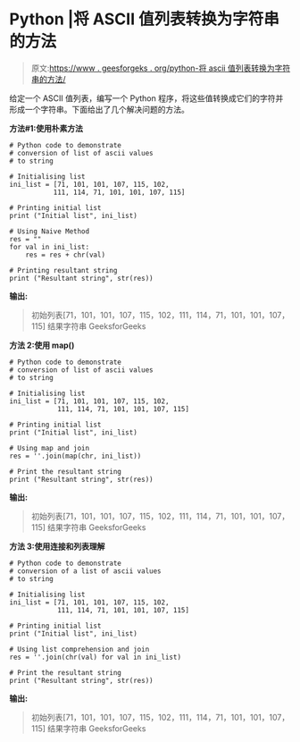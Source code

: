 # Python |将 ASCII 值列表转换为字符串的方法

> 原文:[https://www . geesforgeks . org/python-将 ascii 值列表转换为字符串的方法/](https://www.geeksforgeeks.org/python-ways-to-convert-list-of-ascii-value-to-string/)

给定一个 ASCII 值列表，编写一个 Python 程序，将这些值转换成它们的字符并形成一个字符串。下面给出了几个解决问题的方法。

**方法#1:使用朴素方法**

```
# Python code to demonstrate 
# conversion of list of ascii values
# to string

# Initialising list
ini_list = [71, 101, 101, 107, 115, 102, 
           111, 114, 71, 101, 101, 107, 115] 

# Printing initial list
print ("Initial list", ini_list)

# Using Naive Method
res = ""
for val in ini_list:
    res = res + chr(val)

# Printing resultant string
print ("Resultant string", str(res))
```

**输出:**

> 初始列表[71，101，101，107，115，102，111，114，71，101，101，107，115]
> 结果字符串 GeeksforGeeks

**方法 2:使用 map()**

```
# Python code to demonstrate 
# conversion of list of ascii values
# to string

# Initialising list
ini_list = [71, 101, 101, 107, 115, 102,
            111, 114, 71, 101, 101, 107, 115] 

# Printing initial list
print ("Initial list", ini_list)

# Using map and join
res = ''.join(map(chr, ini_list))

# Print the resultant string
print ("Resultant string", str(res))
```

**输出:**

> 初始列表[71，101，101，107，115，102，111，114，71，101，101，107，115]
> 结果字符串 GeeksforGeeks

**方法 3:使用连接和列表理解**

```
# Python code to demonstrate 
# conversion of a list of ascii values
# to string

# Initialising list
ini_list = [71, 101, 101, 107, 115, 102,
            111, 114, 71, 101, 101, 107, 115] 

# Printing initial list
print ("Initial list", ini_list)

# Using list comprehension and join
res = ''.join(chr(val) for val in ini_list)

# Print the resultant string
print ("Resultant string", str(res))
```

**输出:**

> 初始列表[71，101，101，107，115，102，111，114，71，101，101，107，115]
> 结果字符串 GeeksforGeeks
